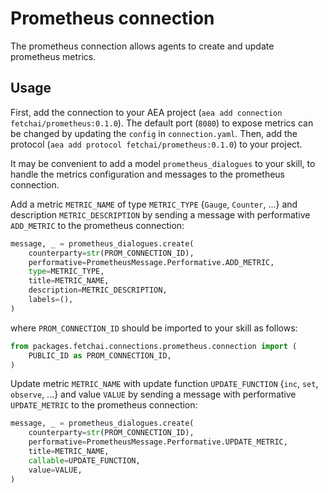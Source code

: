 # Prometheus connection
The prometheus connection allows agents to create and update prometheus metrics.

## Usage

First, add the connection to your AEA project (`aea add connection fetchai/prometheus:0.1.0`). The default port (`8080`) to expose metrics can be changed by updating the `config` in `connection.yaml`. Then, add the protocol (`aea add protocol fetchai/prometheus:0.1.0`) to your project. 

It may be convenient to add a model `prometheus_dialogues` to your skill, to handle the metrics configuration and messages to the prometheus connection.

Add a metric `METRIC_NAME` of type `METRIC_TYPE` {`Gauge`, `Counter`, ...} and description `METRIC_DESCRIPTION` by sending a message with performative `ADD_METRIC` to the prometheus connection:
```python
message, _ = prometheus_dialogues.create(
    counterparty=str(PROM_CONNECTION_ID),
    performative=PrometheusMessage.Performative.ADD_METRIC,
    type=METRIC_TYPE,
    title=METRIC_NAME,
    description=METRIC_DESCRIPTION,
    labels=(),
)
```
where `PROM_CONNECTION_ID` should be imported to your skill as follows:
```python
from packages.fetchai.connections.prometheus.connection import (
    PUBLIC_ID as PROM_CONNECTION_ID,
)
```

Update metric `METRIC_NAME` with update function `UPDATE_FUNCTION` {`inc`, `set`, `observe`, ...} and value `VALUE` by sending a message with performative `UPDATE_METRIC` to the prometheus connection:
```python
message, _ = prometheus_dialogues.create(
    counterparty=str(PROM_CONNECTION_ID),
    performative=PrometheusMessage.Performative.UPDATE_METRIC,
    title=METRIC_NAME,
    callable=UPDATE_FUNCTION,
    value=VALUE,
)
```




